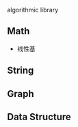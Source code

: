 algorithmic library  
    
## Math  
+ 线性基  
  
## String  
  
## Graph  
  
## Data Structure  
  
